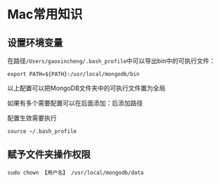 # Mac常用知识

## 设置环境变量

在路径`/Users/gaoxincheng/.bash_profile`中可以导出bin中的可执行文件：

```
export PATH=${PATH}:/usr/local/mongodb/bin
```

以上配置可以把MongoDB文件夹中的可执行文件置为全局

如果有多个需要配置可以在后面添加：后添加路径

配置生效需要执行

`source ~/.bash_profile`

## 赋予文件夹操作权限

`sudo chown 【用户名】 /usr/local/mongodb/data`
